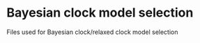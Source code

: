 # Bayesian clock model selection
Files used for Bayesian clock/relaxed clock model selection 

                                                  
